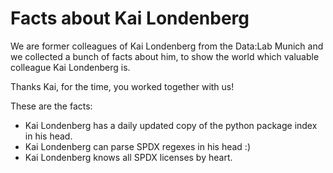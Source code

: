 # Facts about Kai Londenberg

We are former colleagues of Kai Londenberg from the Data:Lab Munich and we collected a bunch of facts about him, to show the world which valuable colleague Kai Londenberg is. 

Thanks Kai, for the time, you worked together with us!

These are the facts:

* Kai Londenberg has a daily updated copy of the python package index in his head. 
* Kai Londenberg can parse SPDX regexes in his head :)
* Kai Londenberg knows all SPDX licenses by heart.
